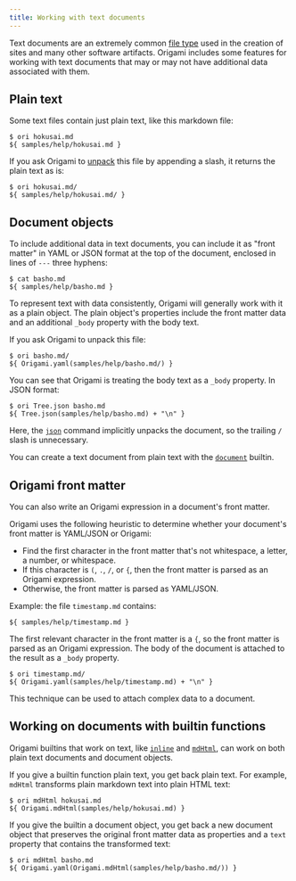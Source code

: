 ```yaml
---
title: Working with text documents
---
```


Text documents are an extremely common [file type](fileTypes.html) used in the creation of sites and many other software artifacts. Origami includes some features for working with text documents that may or may not have additional data associated with them.

## Plain text

Some text files contain just plain text, like this markdown file:

```console
$ ori hokusai.md
${ samples/help/hokusai.md }
```

If you ask Origami to [unpack](fileTypes.html#unpacking-files) this file by appending a slash, it returns the plain text as is:

```console
$ ori hokusai.md/
${ samples/help/hokusai.md/ }
```

## Document objects

To include additional data in text documents, you can include it as "front matter" in YAML or JSON format at the top of the document, enclosed in lines of `---` three hyphens:

```console
$ cat basho.md
${ samples/help/basho.md }
```

To represent text with data consistently, Origami will generally work with it as a plain object. The plain object's properties include the front matter data and an additional `_body` property with the body text.

If you ask Origami to unpack this file:

```console
$ ori basho.md/
${ Origami.yaml(samples/help/basho.md/) }
```

You can see that Origami is treating the body text as a `_body` property. In JSON format:

```console
$ ori Tree.json basho.md
${ Tree.json(samples/help/basho.md) + "\n" }
```

Here, the [`json`](/builtins/tree/json.html) command implicitly unpacks the document, so the trailing `/` slash is unnecessary.

You can create a text document from plain text with the [`document`](/builtins/origami/document.html) builtin.

## Origami front matter

You can also write an Origami expression in a document's front matter.

Origami uses the following heuristic to determine whether your document's front matter is YAML/JSON or Origami:

- Find the first character in the front matter that's not whitespace, a letter, a number, or whitespace.
- If this character is `(`, `.`, `/`, or `{`, then the front matter is parsed as an Origami expression.
- Otherwise, the front matter is parsed as YAML/JSON.

Example: the file `timestamp.md` contains:

```
${ samples/help/timestamp.md }
```

The first relevant character in the front matter is a `{`, so the front matter is parsed as an Origami expression. The body of the document is attached to the result as a `_body` property.

```console
$ ori timestamp.md/
${ Origami.yaml(samples/help/timestamp.md) + "\n" }
```

This technique can be used to attach complex data to a document.

## Working on documents with builtin functions

Origami builtins that work on text, like [`inline`](/builtins/origami/inline.html) and [`mdHtml`](/builtins/origami/mdHtml.html), can work on both plain text documents and document objects.

If you give a builtin function plain text, you get back plain text. For example, `mdHtml` transforms plain markdown text into plain HTML text:

```console
$ ori mdHtml hokusai.md
${ Origami.mdHtml(samples/help/hokusai.md) }
```

If you give the builtin a document object, you get back a new document object that preserves the original front matter data as properties and a `text` property that contains the transformed text:

```console
$ ori mdHtml basho.md
${ Origami.yaml(Origami.mdHtml(samples/help/basho.md/)) }
```
